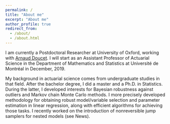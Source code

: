 ```yaml
---
permalink: /
title: "About me"
excerpt: "About me"
author_profile: true
redirect_from: 
  - /about/
  - /about.html
---
```


I am currently a Postdoctoral Researcher at University of Oxford, working with [Arnaud Doucet](http://www.stats.ox.ac.uk/~doucet/). I will start as an Assistant Professor of Actuarial Science in the Department of Mathematics and Statistics at Université de Montréal in December, 2019.

My background in actuarial science comes from undergraduate studies in that field. After the bachelor degree, I did a master and a Ph.D. in Statistics. During the latter, I developed interests for Bayesian robustness against outliers and Markov chain Monte Carlo methods. I more precisely developed methodology for obtaining robust model/variable selection and parameter estimation in linear regression, along with efficient algorithms for achieving those tasks. I recently worked on the introduction of nonreversible jump samplers for nested
models (see News). 
